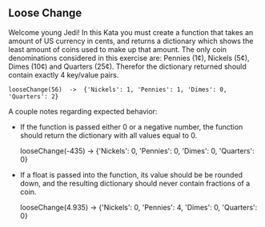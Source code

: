 ## Loose Change

Welcome young Jedi! In this Kata you must create a function that takes an amount of US currency in cents, and returns a dictionary which shows the least amount of coins used to make up that amount. The only coin denominations considered in this exercise are: Pennies (1¢), Nickels (5¢), Dimes (10¢) and Quarters (25¢). Therefor the dictionary returned should contain exactly 4 key/value pairs.

    looseChange(56)  ->  {'Nickels': 1, 'Pennies': 1, 'Dimes': 0, 'Quarters': 2}

A couple notes regarding expected behavior:

 * If the function is passed either 0 or a negative number, the function should return the dictionary with all values equal to 0.

    looseChange(-435)  ->  {'Nickels': 0, 'Pennies': 0, 'Dimes': 0, 'Quarters': 0}

* If a float is passed into the function, its value should be be rounded down, and the resulting dictionary should never contain fractions of a coin.

    looseChange(4.935)  ->  {'Nickels': 0, 'Pennies': 4, 'Dimes': 0, 'Quarters': 0}
